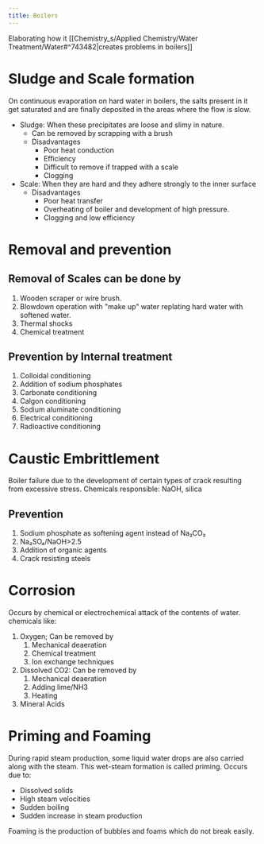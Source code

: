 ```yaml
---
title: Boilers
---
```

Elaborating how it [[Chemistry_s/Applied Chemistry/Water Treatment/Water#^743482|creates problems in boilers]]

# Sludge and Scale formation
On continuous evaporation on hard water in boilers, the salts present in it get saturated and are finally deposited in the areas where the flow is slow.
* Sludge: When these precipitates are loose and slimy in nature.
	* Can be removed by scrapping with a brush
	* Disadvantages
		* Poor heat conduction
		* Efficiency
		* Difficult to remove if trapped with a scale
		* Clogging
* Scale: When they are hard and they adhere strongly to the inner surface
	* Disadvantages
		* Poor heat transfer
		* Overheating of boiler and development of high pressure.
		* Clogging and low efficiency

# Removal and prevention
## Removal of Scales can be done by
1. Wooden scraper or wire brush.
2. Blowdown operation with "make up" water replating hard water with softened water.
3. Thermal shocks
4. Chemical treatment
## Prevention by Internal treatment
1. Colloidal conditioning
2. Addition of sodium phosphates
3. Carbonate conditioning
4. Calgon conditioning
5. Sodium aluminate conditioning
6. Electrical conditioning
7. Radioactive conditioning

# Caustic Embrittlement
Boiler failure due to the development of certain types of crack resulting from excessive stress.
Chemicals responsible: NaOH, silica
## Prevention
1. Sodium phosphate as softening agent instead of Na₂CO₃
2. Na₂SO₄/NaOH>2.5
3. Addition of organic agents
4. Crack resisting steels
# Corrosion
Occurs by chemical or electrochemical attack of the contents of water.
chemicals like:
1. Oxygen; Can be removed by
	1. Mechanical deaeration
	2. Chemical treatment
	3. Ion exchange techniques
3. Dissolved CO2: Can be removed by
	1. Mechanical deaeration
	2. Adding lime/NH3
	3. Heating
4. Mineral Acids

# Priming and Foaming
During rapid steam production, some liquid water drops are also carried along with the steam. This wet-steam formation is called priming.
Occurs due to:
* Dissolved solids
* High steam velocities
* Sudden boiling
* Sudden increase in steam production

Foaming is the production of bubbles and foams which do not break easily.